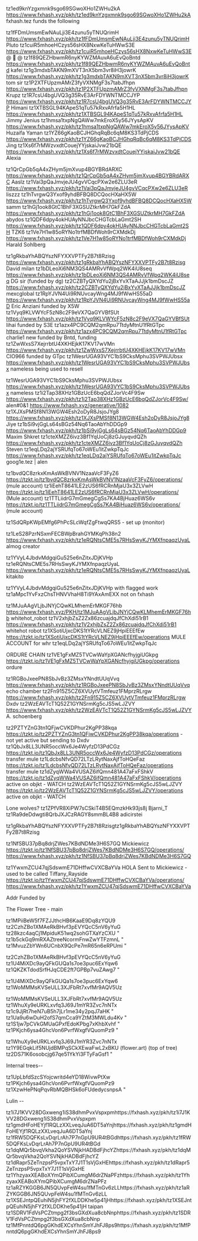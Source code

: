 tz1ed9knYzgxmnk9sgo69SGwoXHo1ZWHu2kA    https://www.fxhash.xyz/pkh/tz1ed9knYzgxmnk9sgo69SGwoXHo1ZWHu2kA fxhash.tez funds the following

tz1fFDmUmsmEwNAuLji3E4zunu5yTNUQrimH    https://www.fxhash.xyz/pkh/tz1fFDmUmsmEwNAuLji3E4zunu5yTNUQrimH Pluto
tz1cuiR5mhoeHCzys56sHX8NxwKeTuHWwS3E    https://www.fxhash.xyz/pkh/tz1cuiR5mhoeHCzys56sHX8NxwKeTuHWwS3E @  @ 
tz1f89QEZHbwmR6nyKYWZMAuvA6uEvQoBntd    https://www.fxhash.xyz/pkh/tz1f89QEZHbwmR6nyKYWZMAuvA6uEvQoBntd kafei
tz1g3mdxbTAKN9mXVT3nX5bm3vr8iH3jowrK    https://www.fxhash.xyz/pkh/tz1g3mdxbTAKN9mXVT3nX5bm3vr8iH3jowrK tom sir
tz1P2XTFUpzmAMrZ3fyVXNMgF3s7tabJfhpn    https://www.fxhash.xyz/pkh/tz1P2XTFUpzmAMrZ3fyVXNMgF3s7tabJfhpn Krupz 
tz1R7csU4bgUVQ3g35RvE3ArFDYWNTMCCJYP    https://www.fxhash.xyz/pkh/tz1R7csU4bgUVQ3g35RvE3ArFDYWNTMCCJYP Himani
tz1XTBSGL94KApeS1qTu57kRxvAfrfa5H1HL    https://www.fxhash.xyz/pkh/tz1XTBSGL94KApeS1qTu57kRxvAfrfa5H1HL Jimmy Jenius
tz1hmsa1txpNgQAWw7mkEroX5y56JYysApKV    https://www.fxhash.xyz/pkh/tz1hmsa1txpNgQAWw7mkEroX5y56JYysApKV Huzaifa Yaman
tz1YZ66gKaoBCJHGhqRqBc6qM8KS3TdPjCDS    https://www.fxhash.xyz/pkh/tz1YZ66gKaoBCJHGhqRqBc6qM8KS3TdPjCDS Jing
tz1Xs6f7rMWzvxdtCouejYYjskaiJvw21bQE    https://www.fxhash.xyz/pkh/tz1Xs6f7rMWzvxdtCouejYYjskaiJvw21bQE Alexia

tz1QrCpGb5qA4xZHym5jmXvup4BGYBRdARXC    https://www.fxhash.xyz/pkh/tz1QrCpGb5qA4xZHym5jmXvup4BGYBRdARXC Aaslz
tz1Vai3pQaJmvjeJU4gvVCqcPXw2e6ZLU3eR    https://www.fxhash.xyz/pkh/tz1Vai3pQaJmvjeJU4gvVCqcPXw2e6ZLU3eR  liszzz
tz1hTvrgwQ3Yxof9yhdBFBQ8DCQocHXaHX5W    https://www.fxhash.xyz/pkh/tz1hTvrgwQ3Yxof9yhdBFBQ8DCQocHXaHX5W samm
tz1hGj1ook8GtC1BhF3XGSUZtkrMH7GkFZdA    https://www.fxhash.xyz/pkh/tz1hGj1ook8GtC1BhF3XGSUZtkrMH7GkFZdA abydos
tz1QDF6dpy4okHUAyNNJbcCHGTcbLaGmt2SH    https://www.fxhash.xyz/pkh/tz1QDF6dpy4okHUAyNNJbcCHGTcbLaGmt2SH TZK6
tz1Ve7H1w85oRYNo1trfMBDfWoh9rCXMdkDj    https://www.fxhash.xyz/pkh/tz1Ve7H1w85oRYNo1trfMBDfWoh9rCXMdkDj Harald Sohlberg


tz1gRkbaYhABQYszNFYXXVPTFy2B7t8Rzisg    https://www.fxhash.xyz/pkh/tz1gRkbaYhABQYszNFYXXVPTFy2B7t8Rzisg  David milan
tz1bDLeoXi6NM3QS4AMRvVfWpq2WK4iU8seq    https://www.fxhash.xyz/pkh/tz1bDLeoXi6NM3QS4AMRvVfWpq2WK4iU8seq  DG sir (funded by dg)
tz2CZBTyQXYdYu2jBxYvXTaAJJjk1bmDscJZ    https://www.fxhash.xyz/pkh/tz2CZBTyQXYdYu2jBxYvXTaAJJjk1bmDscJZ  mexcglobal
tz1RpYJVN4Ui9RNUvcayWng4MJ9fWwHS55aD    https://www.fxhash.xyz/pkh/tz1RpYJVN4Ui9RNUvcayWng4MJ9fWwHS55aD  Eric Anziani   funded by X5W
tz1Vyq9KLVWYcF5zN8c2F9eVX7QaGYVBfSUt    https://www.fxhash.xyz/pkh/tz1Vyq9KLVWYcF5zN8c2F9eVX7QaGYVBfSUt  lihai          funded by S3E
tz1azx4PC9CQM2qmRpu7TtdyMtnU1fRtGTpc    https://www.fxhash.xyz/pkh/tz1azx4PC9CQM2qmRpu7TtdyMtnU1fRtGTpc  charlie1       new funded by Bntd, funding 
tz1ZwWxsS7XejrrbtU4XKHEjkK17KV17wVMn    https://www.fxhash.xyz/pkh/tz1ZwWxsS7XejrrbtU4XKHEjkK17KV17wVMn  CIO966         funded by GTpc
tz1WesrUGA93VYC1bS9CksMphu3SVPWJUbsx    https://www.fxhash.xyz/pkh/tz1WesrUGA93VYC1bS9CksMphu3SVPWJUbsx  nameless       being used to resell 

tz1WesrUGA93VYC1bS9CksMphu3SVPWJUbsx    https://www.fxhash.xyz/pkh/tz1WesrUGA93VYC1bS9CksMphu3SVPWJUbsx nameless
tz1i2Tap38XHz1GBzUcE6bqQdZJorVc4F9Sw    https://www.fxhash.xyz/pkh/tz1i2Tap38XHz1GBzUcE6bqQdZJorVc4F9Sw/ alen#0&1
    https://www.fxhash.xyz/generative/1082
tz1XJXsPMSf8N13WGW4Esh2oDyR8JsjoJYg8    https://www.fxhash.xyz/pkh/tz1XJXsPMSf8N13WGW4Esh2oDyR8JsjoJYg8 Jiye
tz1bSi9vjGgLs64sBGz54Nq6TaoAbYhDDGp9    https://www.fxhash.xyz/pkh/tz1bSi9vjGgLs64sBGz54Nq6TaoAbYhDDGp9 Maxim Shkret
tz1cteXMZZ6ivz3Bf1YqUoCj8zGJuyqvdQZh    https://www.fxhash.xyz/pkh/tz1cteXMZZ6ivz3Bf1YqUoCj8zGJuyqvdQZh Steven
tz1eqLDq2ajYSRUfqTo67oWEu1itZwkpTqJc    https://www.fxhash.xyz/pkh/tz1eqLDq2ajYSRUfqTo67oWEu1itZwkpTqJc goog1e.tez | alen

tz1bvdQC8zrkxKmAsWkBVNV1NzaaVcF3FyZ6    https://tzkt.io/tz1bvdQC8zrkxKmAsWkBVNV1NzaaVcF3FyZ6/operations/ (mule account)
tz1iEehT8641LE2zUS6fRCRnMjaU3x3ZLVwH    https://tzkt.io/tz1iEehT8641LE2zUS6fRCRnMjaU3x3ZLVwH/operations/ (Mule account)
tz1TTLiidrG7mGmegCgSs7KA4BjHuaz6WS6v    https://tzkt.io/tz1TTLiidrG7mGmegCgSs7KA4BjHuaz6WS6v/operations/ (mule account)

tz1SdQRpKWpEMfg6PhPcSLcWqfZgFtwqQRS5 - set up (monitor)

tz1LeS28PzrNSxmFECBWpBrahGYMKqPh38n2    https://www.fxhash.xyz/pkh/tz1eRQNtsCME5s7RHsSwyKJYMXfnpaqzUyaL almog creator
  
tz1YVyL4JbdvMdgqiGu525e6nZitxJDjKVHp
tz1eRQNtsCME5s7RHsSwyKJYMXfnpaqzUyaL    https://www.fxhash.xyz/pkh/tz1eRQNtsCME5s7RHsSwyKJYMXfnpaqzUyaL kitakito 
  
 tz1YVyL4JbdvMdgqiGu525e6nZitxJDjKVHp   with flagged work 
tz1aMpc1YvFxzChsTHNVVhaH8Ti9YAxAmEXX    not on fxhash

tz1MJuAAgVLjbJNYjCQwKLMhemErMKGF76hb    https://www.fxhash.xyz/PKH/tz1MJuAAgVLjbJNYjCQwKLMhemErMKGF76hb whitehot_robot
tz1V2xhjbZsZ2Zx86zcuajdqJfChXdi51rB1    https://www.fxhash.xyz/pkh/tz1V2xhjbZsZ2Zx86zcuajdqJfChXdi51rB1 whitehot robot
tz1XSotiUjxcDKS1tYRcVLNEZ9jHpiEEEfEw    https://tzkt.io/tz1XSotiUjxcDKS1tYRcVLNEZ9jHpiEEEfEw/operations MULE ACCOUNT for whr
tz1eqLDq2ajYSRUfqTo67oWEu1itZwkpTqJc

ORDURE CHAIN
tz1VE1gFxMZ5TVCwWaYpXGANcfhyjgiUGkpg    https://tzkt.io/tz1VE1gFxMZ5TVCwWaYpXGANcfhyjgiUGkpg/operations ordure

tz1RGBoJxeePN8SbJvBz3ZMsxYNndtUUqVvq    https://www.fxhash.xyz/pkh/tz1RGBoJxeePN8SbJvBz3ZMsxYNndtUUqVvq echo chamber
tz2Fn915Z5CZ6XVUytVTmfeuz1FMprzRLrgw    https://www.fxhash.xyz/pkh/tz2Fn915Z5CZ6XVUytVTmfeuz1FMprzRLrgw Dxdv
tz2WzEAVTcT1Q52Z1GYNSrmKg5cJS5wLJZVY    https://www.fxhash.xyz/pkh/tz2WzEAVTcT1Q52Z1GYNSrmKg5cJS5wLJZVY A. schoenberg

tz2PZTYZnG3tn1QFjwCVKDPhur2KgPP38kqa    https://tzkt.io/tz2PZTYZnG3tn1QFjwCVKDPhur2KgPP38kqa/operations - not yet active but sending to Dxdv
tz1QbJx8LL3UNR5occWx6Je4WyfzD13PdCGz    https://tzkt.io/tz1QbJx8LL3UNR5occWx6Je4WyfzD13PdCGz/operations transfer mule
tz1LdcbsNfvQD72LTzLRytNaxAjfToHQeFaz    https://tzkt.io/tz1LdcbsNfvQD72LTzLRytNaxAjfToHQeFaz/operations transfer mule
tz1dZyqWWa4VUSAZ6ifQmn481A47aFxFShkV    https://tzkt.io/tz1dZyqWWa4VUSAZ6ifQmn481A47aFxFShkV/operations active on objkt - WATCH
tz2WzEAVTcT1Q52Z1GYNSrmKg5cJS5wLJZVY    https://tzkt.io/tz2WzEAVTcT1Q52Z1GYNSrmKg5cJS5wLJZVY/operations active on objkt - WATCH

Lone wolves?
tz1ZPfVR8XiPW7sCSkiT4B5EQmzkHk93js8j Bjarni_T
tz1Ra9deDdwgti8QrbJXJCzRAGY8smmBL4B8 adicirstei

tz1gRkbaYhABQYszNFYXXVPTFy2B7t8Rzisgtz1gRkbaYhABQYszNFYXXVPTFy2B7t8Rzisg


tz1NfSBU37pBq8drjZWes7KBdNDMe3H6S7GQ Mickiewicz
https://tzkt.io/tz1NfSBU37pBq8drjZWes7KBdNDMe3H6S7GQ/operations/ 
https://www.fxhash.xyz/pkh/tz1NfSBU37pBq8drjZWes7KBdNDMe3H6S7GQ

tz1YwxmZCU47qjSdswmE71DHffwCVXCBaYVa HOLA Sent to Mickiewicz - used to be called Tiffany_Rayside 
https://tzkt.io/tz1YwxmZCU47qjSdswmE71DHffwCVXCBaYVa/operations/ 
https://www.fxhash.xyz/pkh/tz1YwxmZCU47qjSdswmE71DHffwCVXCBaYVa 

Addr                                    Funded by

The Flower Tree - main

tz1MPiiBeW5f7FZJJthcHB6KaaE9Dq8zYQU9    tz2CzhZBo1XMAeRkBHvf3pEVYQcC5nV6yYuG
tz28kzc4aqCj1MpiduK51wq2sohGTXaYzCXU    "
tz1b5ckGq9mRXAZtreeNcormFnwZwYTFzmnL    "
tz1MvuzZbYWn6UCnbX9QcPe7mR65n6eRPUmi    "

tz2CzhZBo1XMAeRkBHvf3pEVYQcC5nV6yYuG    tz1U4MiXDc9ayQFkGUQa1s7oe3puc6ExYqw6
tz1QKZKTdodSrfHJqCDE2ft7GPBp7vuZAwg7    "    

tz1U4MiXDc9ayQFkGUQa1s7oe3puc6ExYqw6    tz1WoMMMsKVSeULL3XJFbRt7xvfMr9AQV5Uz

tz1WoMMMsKVSeULL3XJFbRt7xvfMr9AQV5Uz    tz1WhuXy9eURKLxvfq3J69J1mYR3Zvc7nNTx 
tz1c9JjRt7heN7uB5h7jLr1me34y2pqJ7aHK    "
tz1Ua9u6wDuH2ofS7qmCca9YZtM3MWLdu4Kv    "
tz1S1jw7pCVkGMUaGPxfEdoKPbg7xKhbXvhf    "   
tz1PKjch6ysa4GhcVon6PvrfWxgfVQuomPz9    "

tz1WhuXy9eURKLxvfq3J69J1mYR3Zvc7nNTx    tz1Y9EGqkLif5NUjdBMPqSCkXEwaFwL2xBKU (flower.art) (top of tree)
tz2DS71K6osobcjg67qe51YkYi3FTyFaGsf1    "

Internal trees--

tz1UpLbfdSzcSYojcwritd4eYD18WivwPtXw    tz1PKjch6ysa4GhcVon6PvrfWxgfVQuomPz9
tz1XzwHePNqPqvRbMQBHSk6oFUdedycsnpsA    "

Lulin --

tz1i7J1KVV28DGxweng1iS38dhmPvxVspxpmhttps://fxhash.xyz/pkh/tz1i7J1KVV28DGxweng1iS38dhmPvxVspxpm
tz1gmdHFoHEYjf1RQLzXXLveqJuA6DT5aYnjhttps://fxhash.xyz/pkh/tz1gmdHFoHEYjf1RQLzXXLveqJuA6DT5aYnj
tz1fRW5DQFKsLvDqrLrAh7P7nGpU9UR4tBGdhttps://fxhash.xyz/pkh/tz1fRW5DQFKsLvDqrLrAh7P7nGpU9UR4tBGd
tz1dqMQr5bvqVkha2QoYSVNjkHADBdFjhcYZhttps://fxhash.xyz/pkh/tz1dqMQr5bvqVkha2QoYSVNjkHADBdFjhcYZ
tz1dRapr5ZeTnzpsP5vpxTxY7J1T1sVjGxHEhttps://fxhash.xyz/pkh/tz1dRapr5ZeTnzpsP5vpxTxY7J1T1sVjGxHE
tz1YhzyaxXEABoXYmQPibXCumgM6drZNaPFzhttps://fxhash.xyz/pkh/tz1YhzyaxXEABoXYmQPibXCumgM6drZNaPFz
tz1aRZYKGGB6JN5QUvpFeW4su1fMTnGv6zLLhttps://fxhash.xyz/pkh/tz1aRZYKGGB6JN5QUvpFeW4su1fMTnGv6zLL
tz1XSEJntpQEuhiN5jhFY2fXLDDKhe5p41jHhttps://fxhash.xyz/pkh/tz1XSEJntpQEuhiN5jhFY2fXLDDKhe5p41jH  taipan
tz1SDRV1FdVsPCZtmpg2f3bsGXdXua8cbNnphttps://fxhash.xyz/pkh/tz1SDRV1FdVsPCZtmpg2f3bsGXdXua8cbNnp
tz1MfPnntdQ6pgGKhdEXCsYhnSmYJhFJ8ps9https://fxhash.xyz/pkh/tz1MfPnntdQ6pgGKhdEXCsYhnSmYJhFJ8ps9